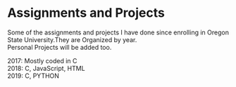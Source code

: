 # Assignments and Projects
Some of the assignments and projects I have done since enrolling in Oregon State University.They are Organized by year.
</br>
Personal Projects will be added too. </br>

2017: Mostly coded in C</br>
2018: C, JavaScript, HTML</br>
2019: C, PYTHON
